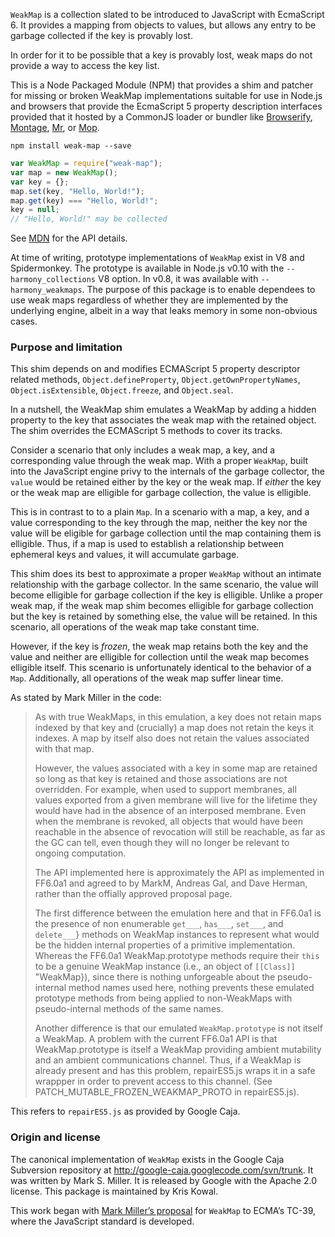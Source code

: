 
`WeakMap` is a collection slated to be introduced to JavaScript with
EcmaScript 6.  It provides a mapping from objects to values, but allows
any entry to be garbage collected if the key is provably lost.

In order for it to be possible that a key is provably lost, weak maps do
not provide a way to access the key list.

This is a Node Packaged Module (NPM) that provides a shim and patcher
for missing or broken WeakMap implementations suitable for use in
Node.js and browsers that provide the EcmaScript 5 property description
interfaces provided that it hosted by a CommonJS loader or bundler like
[Browserify][], [Montage][], [Mr][], or [Mop][].

[Browserify]: https://github.com/substack/node-browserify
[Montage]: https://github.com/montagejs/mr
[Mr]: https://github.com/montagejs/mr
[Mop]: https://github.com/montagejs/mop

```
npm install weak-map --save
```

```javascript
var WeakMap = require("weak-map");
var map = new WeakMap();
var key = {};
map.set(key, "Hello, World!");
map.get(key) === "Hello, World!";
key = null;
// "Hello, World!" may be collected
```

See [MDN][] for the API details.

[MDN]: https://developer.mozilla.org/en-US/docs/Web/JavaScript/Reference/Global_Objects/WeakMap

At time of writing, prototype implementations of `WeakMap` exist in V8
and Spidermonkey.  The prototype is available in Node.js v0.10 with the
`--harmony_collections` V8 option.  In v0.8, it was available with
`--harmony_weakmaps`.  The purpose of this package is to enable
dependees to use weak maps regardless of whether they are implemented by
the underlying engine, albeit in a way that leaks memory in some
non-obvious cases.

### Purpose and limitation

This shim depends on and modifies ECMAScript 5 property descriptor related
methods, `Object.defineProperty`, `Object.getOwnPropertyNames`,
`Object.isExtensible`, `Object.freeze`, and `Object.seal`.

In a nutshell, the WeakMap shim emulates a WeakMap by adding a hidden
property to the key that associates the weak map with the retained
object. The shim overrides the ECMAScript 5 methods to cover its tracks.

Consider a scenario that only includes a weak map, a key, and a corresponding
value through the weak map. With a proper `WeakMap`, built into the JavaScript
engine privy to the internals of the garbage collector, the `value` would be
retained either by the key or the weak map. If *either* the key or the weak map
are elligible for garbage collection, the value is elligible.

This is in contrast to to a plain `Map`. In a scenario with a map, a key, and a
value corresponding to the key through the map, neither the key nor the value
will be eligible for garbage collection until the map containing them is
elligible. Thus, if a map is used to establish a relationship between ephemeral
keys and values, it will accumulate garbage.

This shim does its best to approximate a proper `WeakMap` without an intimate
relationship with the garbage collector. In the same scenario, the value will
become elligible for garbage collection if the key is elligible. Unlike a proper
weak map, if the weak map shim becomes elligible for garbage collection but the
key is retained by something else, the value will be retained. In this scenario,
all operations of the weak map take constant time.

However, if the key is *frozen*, the weak map retains both the key and the value
and neither are elligible for collection until the weak map becomes elligible
itself. This scenario is unfortunately identical to the behavior of a `Map`.
Additionally, all operations of the weak map suffer linear time.

As stated by Mark Miller in the code:

> As with true WeakMaps, in this emulation, a key does not retain maps indexed by
> that key and (crucially) a map does not retain the keys it indexes. A map by
> itself also does not retain the values associated with that map.
>
> However, the values associated with a key in some map are retained so long as
> that key is retained and those associations are not overridden. For example,
> when used to support membranes, all values exported from a given membrane will
> live for the lifetime they would have had in the absence of an interposed
> membrane. Even when the membrane is revoked, all objects that would have been
> reachable in the absence of revocation will still be reachable, as far as the
> GC can tell, even though they will no longer be relevant to ongoing
> computation.
>
> The API implemented here is approximately the API as implemented
> in FF6.0a1 and agreed to by MarkM, Andreas Gal, and Dave Herman,
> rather than the offially approved proposal page.
>
> The first difference between the emulation here and that in FF6.0a1 is the
> presence of non enumerable `get___`, `has___`, `set___`, and `delete___`}
> methods on WeakMap instances to represent what would be the hidden internal
> properties of a primitive implementation. Whereas the FF6.0a1 WeakMap.prototype
> methods require their `this` to be a genuine WeakMap instance (i.e., an object
> of `[[Class]]` "WeakMap}), since there is nothing unforgeable about the
> pseudo-internal method names used here, nothing prevents these emulated
> prototype methods from being applied to non-WeakMaps with pseudo-internal
> methods of the same names.
>
> Another difference is that our emulated `WeakMap.prototype` is not itself a
> WeakMap. A problem with the current FF6.0a1 API is that WeakMap.prototype is
> itself a WeakMap providing ambient mutability and an ambient communications
> channel. Thus, if a WeakMap is already present and has this problem,
> repairES5.js wraps it in a safe wrappper in order to prevent access to this
> channel. (See PATCH_MUTABLE_FROZEN_WEAKMAP_PROTO in repairES5.js).

This refers to `repairES5.js` as provided by Google Caja.

### Origin and license

The canonical implementation of `WeakMap` exists in the Google Caja
Subversion repository at http://google-caja.googlecode.com/svn/trunk.
It was written by Mark S. Miller.  It is released by Google with the
Apache 2.0 license.  This package is maintained by Kris Kowal.

This work began with [Mark Miller’s proposal][Proposal] for `WeakMap` to ECMA’s
TC-39, where the JavaScript standard is developed.

[Proposal]: http://wiki.ecmascript.org/doku.php?id=harmony:weak_maps

